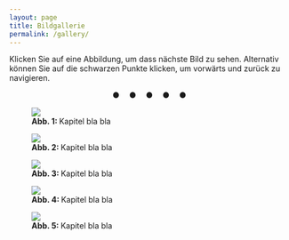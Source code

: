 ```yaml
---
layout: page
title: Bildgallerie
permalink: /gallery/
---
```


Klicken Sie auf eine Abbildung, um dass nächste Bild zu sehen. Alternativ können Sie auf die schwarzen Punkte klicken, um vorwärts und zurück zu navigieren.


<center>
<b onclick="currentDiv(1)">●&nbsp;&nbsp;&nbsp;&nbsp;</b> 
<b onclick="currentDiv(2)">●&nbsp;&nbsp;&nbsp;&nbsp;</b> 
<b onclick="currentDiv(3)">●&nbsp;&nbsp;&nbsp;&nbsp;</b> 
<b onclick="currentDiv(4)">●&nbsp;&nbsp;&nbsp;&nbsp;</b> 
<b onclick="currentDiv(5)">●</b> 
</center>
<figure class="dummieAbb" >
<img class="dummieAbb" src="/dummie/images/abb-dummies.001.png" onclick="plusDivs(+1)">
<figcaption><b>Abb. 1: </b>Kapitel bla bla </figcaption>
</figure>
<figure class="dummieAbb" >
<img class="dummieAbb" src="/dummie/images/abb-dummies.002.png" onclick="plusDivs(+1)">
<figcaption><b>Abb. 2: </b>Kapitel bla bla </figcaption>
</figure>
<figure class="dummieAbb" >
<img class="dummieAbb" src="/dummie/images/abb-dummies.003.png" onclick="plusDivs(+1)">
<figcaption><b>Abb. 3: </b>Kapitel bla bla </figcaption>
</figure>
<figure class="dummieAbb" >
<img class="dummieAbb" src="/dummie/images/abb-dummies.004.png" onclick="plusDivs(+1)">
<figcaption><b>Abb. 4: </b>Kapitel bla bla </figcaption>
</figure>
<figure class="dummieAbb" >
<img class="dummieAbb" src="/dummie/images/abb-dummies.005.png" onclick="plusDivs(+1)">
<figcaption><b>Abb. 5: </b>Kapitel bla bla </figcaption>
</figure>



<script>
var slideIndex = 1;
showDivs(slideIndex);

function plusDivs(n) {
  showDivs(slideIndex += n);
}
  
function currentDiv(n) {
  showDivs(slideIndex = n);
}

function showDivs(n) {
  var i;
  var x = document.getElementsByClassName("dummieAbb");
  if (n > x.length) {slideIndex = 1} 
  if (n < 1) {slideIndex = x.length} ;
  for (i = 0; i < x.length; i++) {
    x[i].style.display = "none"; 
  }
  x[slideIndex-1].style.display = "block"; 
}
</script>


